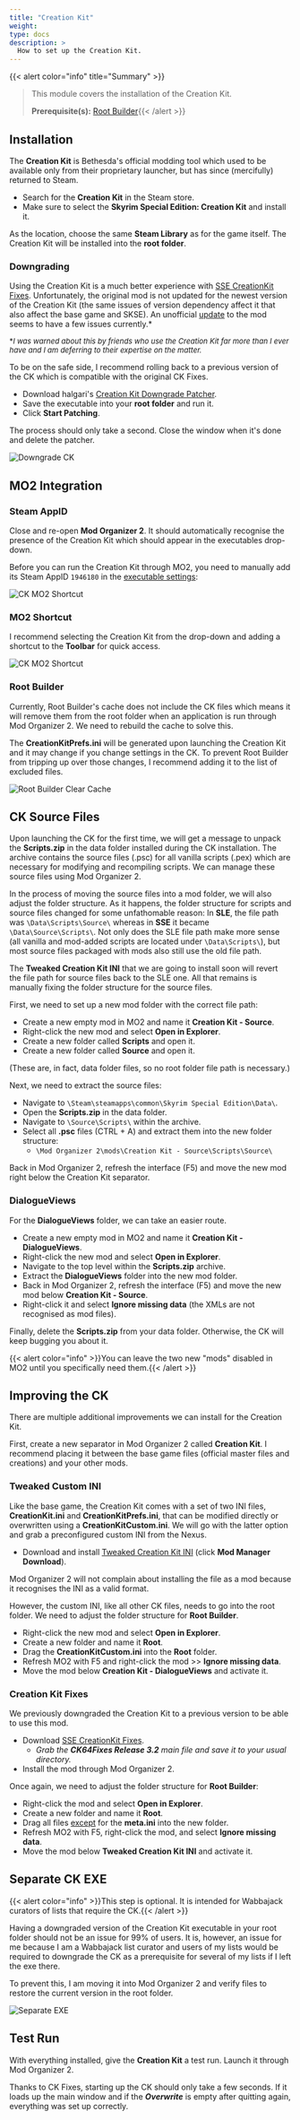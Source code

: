 ```yaml
---
title: "Creation Kit"
weight:
type: docs
description: >
  How to set up the Creation Kit.
---
```


{{< alert color="info" title="Summary" >}}
> This module covers the installation of the Creation Kit.<p>
> **Prerequisite(s):** [Root Builder](/skyforge/modding-resources/root-builder){{< /alert >}}

## Installation

The **Creation Kit** is Bethesda's official modding tool which used to be available only from their proprietary launcher, but has since (mercifully) returned to Steam.

- Search for the **Creation Kit** in the Steam store.
- Make sure to select the **Skyrim Special Edition: Creation Kit** and install it.

As the location, choose the same **Steam Library** as for the game itself. The Creation Kit will be installed into the **root folder**.

### Downgrading

Using the Creation Kit is a much better experience with [SSE CreationKit Fixes](https://www.nexusmods.com/skyrimspecialedition/mods/20061). Unfortunately, the original mod is not updated for the newest version of the Creation Kit (the same issues of version dependency affect it that also affect the base game and SKSE). An unofficial [update](https://www.nexusmods.com/skyrimspecialedition/mods/71371) to the mod seems to have a few issues currently.*

<font size=2>\**I was warned about this by friends who use the Creation Kit far more than I ever have and I am deferring to their expertise on the matter.*</font>

To be on the safe side, I recommend rolling back to a previous version of the CK which is compatible with the original CK Fixes.

- Download halgari's [Creation Kit Downgrade Patcher](https://www.nexusmods.com/skyrimspecialedition/mods/67096?tab=files).
- Save the executable into your **root folder** and run it.
- Click **Start Patching**.

The process should only take a second. Close the window when it's done and delete the patcher.

![Downgrade CK](/Pictures/skyforge/tool-setup/ck/downgrade-ck.png)

## MO2 Integration

### Steam AppID

Close and re-open **Mod Organizer 2**. It should automatically recognise the presence of the Creation Kit which should appear in the executables drop-down.

Before you can run the Creation Kit through MO2, you need to manually add its Steam AppID `1946180` in the [executable settings](/Pictures/skyforge/modding-resources/creation-kit/mo2-executables-settings.png):

![CK MO2 Shortcut](/Pictures/skyforge/tool-setup/ck/ck-steam-appid.png)

### MO2 Shortcut

I recommend selecting the Creation Kit from the drop-down and adding a shortcut to the **Toolbar** for quick access.

![CK MO2 Shortcut](/Pictures/skyforge/tool-setup/ck/ck-mo2-shortcut.png)

### Root Builder

Currently, Root Builder's cache does not include the CK files which means it will remove them from the root folder when an application is run through Mod Organizer 2. We need to rebuild the cache to solve this.

The **CreationKitPrefs.ini** will be generated upon launching the Creation Kit and it may change if you change settings in the CK. To prevent Root Builder from tripping up over those changes, I recommend adding it to the list of excluded files.

![Root Builder Clear Cache](/Pictures/skyforge/tool-setup/ck/root-builder-clear-cache.png)

## CK Source Files

Upon launching the CK for the first time, we will get a message to unpack the **Scripts.zip** in the data folder installed during the CK installation. The archive contains the source files (.psc) for all vanilla scripts (.pex) which are necessary for modifying and recompiling scripts. We can manage these source files using Mod Organizer 2.

In the process of moving the source files into a mod folder, we will also adjust the folder structure. As it happens, the folder structure for scripts and source files changed for some unfathomable reason: In **SLE**, the file path was `\Data\Scripts\Source\` whereas in **SSE** it became `\Data\Source\Scripts\`. Not only does the SLE file path make more sense (all vanilla and mod-added scripts are located under `\Data\Scripts\`), but most source files packaged with mods also still use the old file path.

The **Tweaked Creation Kit INI** that we are going to install soon will revert the file path for source files back to the SLE one. All that remains is manually fixing the folder structure for the source files.

First, we need to set up a new mod folder with the correct file path:

- Create a new empty mod in MO2 and name it **Creation Kit - Source**.
- Right-click the new mod and select **Open in Explorer**.
- Create a new folder called **Scripts** and open it.
- Create a new folder called **Source** and open it.

(These are, in fact, data folder files, so no root folder file path is necessary.)

Next, we need to extract the source files:

- Navigate to `\Steam\steamapps\common\Skyrim Special Edition\Data\`.
- Open the **Scripts.zip** in the data folder.
- Navigate to `\Source\Scripts\` within the archive.
- Select all **.psc** files (CTRL + A) and extract them into the new folder structure:
  - `\Mod Organizer 2\mods\Creation Kit - Source\Scripts\Source\`

Back in Mod Organizer 2, refresh the interface (F5) and move the new mod right below the Creation Kit separator.

### DialogueViews

For the **DialogueViews** folder, we can take an easier route.

- Create a new empty mod in MO2 and name it **Creation Kit - DialogueViews**.
- Right-click the new mod and select **Open in Explorer**.
- Navigate to the top level within the **Scripts.zip** archive.
- Extract the **DialogueViews** folder into the new mod folder.
- Back in Mod Organizer 2, refresh the interface (F5) and move the new mod below **Creation Kit - Source**.
- Right-click it and select **Ignore missing data** (the XMLs are not recognised as mod files).

Finally, delete the **Scripts.zip** from your data folder. Otherwise, the CK will keep bugging you about it.

{{< alert color="info" >}}You can leave the two new "mods" disabled in MO2 until you specifically need them.{{< /alert >}}

## Improving the CK

There are multiple additional improvements we can install for the Creation Kit.

First, create a new separator in Mod Organizer 2 called **Creation Kit**. I recommend placing it between the base game files (official master files and creations) and your other mods.

### Tweaked Custom INI

Like the base game, the Creation Kit comes with a set of two INI files, **CreationKit.ini** and **CreationKitPrefs.ini**, that can be modified directly or overwritten using a **CreationKitCustom.ini**. We will go with the latter option and grab a preconfigured custom INI from the Nexus.

- Download and install [Tweaked Creation Kit INI](https://www.nexusmods.com/skyrimspecialedition/mods/19817?tab=files) (click **Mod Manager Download**).

Mod Organizer 2 will not complain about installing the file as a mod because it recognises the INI as a valid format.

However, the custom INI, like all other CK files, needs to go into the root folder. We need to adjust the folder structure for **Root Builder**.

- Right-click the new mod and select **Open in Explorer**.
- Create a new folder and name it **Root**.
- Drag the **CreationKitCustom.ini** into the **Root** folder.
- Refresh MO2 with F5 and right-click the mod >> **Ignore missing data**.
- Move the mod below **Creation Kit - DialogueViews** and activate it.

### Creation Kit Fixes

We previously downgraded the Creation Kit to a previous version to be able to use this mod.

- Download [SSE CreationKit Fixes](https://www.nexusmods.com/skyrimspecialedition/mods/20061?tab=files).
  - *Grab the **CK64Fixes Release 3.2** main file and save it to your usual directory.*
- Install the mod through Mod Organizer 2.

Once again, we need to adjust the folder structure for **Root Builder**:

- Right-click the mod and select **Open in Explorer**.
- Create a new folder and name it **Root**.
- Drag all files <u>except</u> for the **meta.ini** into the new folder.
- Refresh MO2 with F5, right-click the mod, and select **Ignore missing data**.
- Move the mod below **Tweaked Creation Kit INI** and activate it.

## Separate CK EXE

{{< alert color="info" >}}This step is optional. It is intended for Wabbajack curators of lists that require the CK.{{< /alert >}}

Having a downgraded version of the Creation Kit executable in your root folder should not be an issue for 99% of users. It is, however, an issue for me because I am a Wabbajack list curator and users of my lists would be required to downgrade the CK as a prerequisite for several of my lists if I left the exe there.

To prevent this, I am moving it into Mod Organizer 2 and verify files to restore the current version in the root folder.

![Separate EXE](/Pictures/skyforge/tool-setup/ck/separate-ck-exe.png)

## Test Run

With everything installed, give the **Creation Kit** a test run. Launch it through Mod Organizer 2.

Thanks to CK Fixes, starting up the CK should only take a few seconds. If it loads up the main window and if the ***Overwrite*** is empty after quitting again, everything was set up correctly.